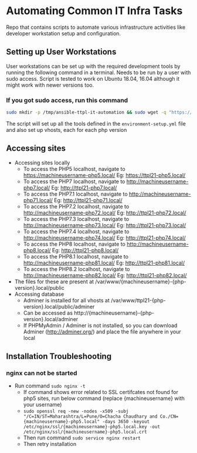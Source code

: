 # Automating Common IT Infra Tasks
Repo that contains scripts to automate various infrastructure activities like developer workstation setup and configuration.

## Setting up User Workstations
User workstations can be set up with the required development tools by running the following command in a terminal. Needs to be run by a user with sudo access. Script is tested to work on Ubuntu 18.04, 16.04 although it might work with newer versions too.

### If you got sudo access, run this command

```bash
sudo mkdir -p /tmp/ansible-ttpl-it-automation && sudo wget -q "https://raw.githubusercontent.com/techjoomla/infra-automation/master/ttpl_install.sh" -O /tmp/ansible-ttpl-it-automation/ttpl_install.sh && sudo chmod +x /tmp/ansible-ttpl-it-automation/ttpl_install.sh && sudo /tmp/ansible-ttpl-it-automation/ttpl_install.sh
```

The script will set up all the tools defined in the `environment-setup.yml` file and also set up vhosts, each for each php version

## Accessing sites

-   Accessing sites locally
    -   To access the PHP5 localhost, navigate to https://machineusername-php5.local/ Eg: https://ttpl21-php5.local/
    -   To access the PHP7 localhost, navigate to http://machineusername-php7.local/ Eg: http://ttpl21-php7.local/
    -   To access the PHP7.1 localhost, navigate to http://machineusername-php71.local/ Eg: http://ttpl21-php71.local/
    -   To access the PHP7.2 localhost, navigate to http://machineusername-php72.local/ Eg: http://ttpl21-php72.local/
    -   To access the PHP7.3 localhost, navigate to http://machineusername-php73.local/ Eg: http://ttpl21-php73.local/
    -   To access the PHP7.4 localhost, navigate to http://machineusername-php74.local/ Eg: http://ttpl21-php74.local/
    -   To access the PHP8 localhost, navigate to http://machineusername-php8.local/ Eg: http://ttpl21-php8.local/
    -   To access the PHP8.1 localhost, navigate to http://machineusername-php81.local/ Eg: http://ttpl21-php81.local/
    -   To access the PHP8.2 localhost, navigate to http://machineusername-php82.local/ Eg: http://ttpl21-php82.local/
-   The files for these are present at /var/www/{machineusername}-{php-version}.local/public
-   Accessing database
    -   Adminer is installed for all vhosts at /var/www/ttpl21-{php-version}.local/public/adminer
    -   Can be accessed as http://{machineusername}-{php-version}.local/adminer
    -   If PHPMyAdmin / Adminer is not installed, so you can download Adminer (http://adminer.org/) and place the file anywhere in your local

## Installation Troubleshooting

### nginx can not be started

-   Run command `sudo nginx -t`
    -   If command shows error related to SSL certifcates not found for php5 sites, run below command (replace {machineusername} with your username)
    -   `sudo openssl req -new -nodes -x509 -subj "/C=IN/ST=Maharashtra/L=Pune/O=Chacha Chaudhary and Co./CN={machineusername}-php5.local" -days 3650 -keyout /etc/nginx/ssl/{machineusername}-php5.local.key -out /etc/nginx/ssl/{machineusername}-php5.local.crt`
    -   Then run command `sudo service nginx restart`
    -   Then retry installation
